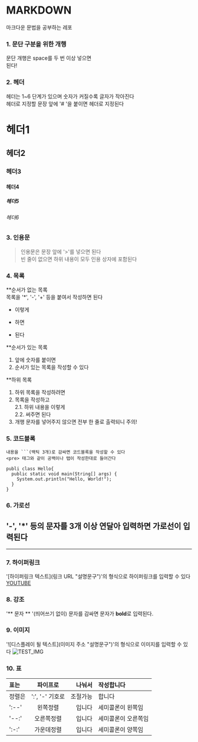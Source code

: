 # MARKDOWN
마크다운 문법을 공부하는 레포

### 1. 문단 구분을 위한 개행
문단 개행은 space를 두 번 이상 넣으면  
된다!
  
### 2. 헤더
헤더는 1~6 단계가 있으며 숫자가 커질수록 글자가 작아진다  
헤더로 지정할 문장 앞에 '# '을 붙이면 헤더로 지정된다  
# 헤더1
## 헤더2
### 헤더3
#### 헤더4
##### 헤더5
###### 헤더6  

  
### 3. 인용문
> 인용문은 문장 앞에 '>'를 넣으면 된다  
빈 줄이 없으면 하위 내용이 모두 인용 상자에 포함된다
  
### 4. 목록
**순서가 없는 목록  
목록을 '*', '-', '+' 등을 붙여서 작성하면 된다  
* 이렇게
- 하면
+ 된다

**순서가 있는 목록  
1. 앞에 숫자를 붙이면
2. 순서가 있는 목록을 작성할 수 있다

**하위 목록
1. 하위 목록을 작성하려면  
2. 목록을 작성하고  
2.1. 하위 내용을 이렇게  
2.2. 써주면 된다  
3. 개행 문자를 넣어주지 않으면 전부 한 줄로 출력되니 주의!  
  
### 5. 코드블록
```프로그래밍 언어
내용을 ```(백틱 3개)로 감싸면 코드블록을 작성할 수 있다
<pre> 태그와 같이 공백이나 탭이 작성한대로 들어간다
```  

```// Java
publi class Hello{
  public static void main(String[] args) {
    System.out.println("Hello, World!");
  }
}
```  
  
### 6. 가로선  
'-', '*' 등의 문자를 3개 이상 연달아 입력하면 가로선이 입력된다  
---  
***  
  
### 7. 하이퍼링크  
'[하이퍼링크 텍스트](링크 URL "설명문구")'의 형식으로 하이퍼링크를 입력할 수 있다  
[YOUTUBE](https://www.youtube.com)  
  
### 8. 강조
'** 문자 ** '(띄어쓰기 없이) 문자를 감싸면 문자가 **bold**로 입력된다.  
  
### 9. 이미지  
'![디스플레이 될 텍스트](이미지 주소 "설명문구")'의 형식으로 이미지를 입력할 수 있다
![TEST_IMG](https://user-images.githubusercontent.com/96039889/147905330-ce2b43a7-8170-46cc-96f3-8afaa8892e03.gif "제 프사입니다")  
  
### 10. 표  
|표는|파이프로|나눠서|작성합니다|
|:--|:-:|--:|:--|
|정렬은|':', '-' 기호로|조절가능|합니다|
|':--'|왼쪽정렬|입니다|세미콜론이 왼쪽임|
|'--:'|오른쪽정렬|입니다|세미콜론이 오른쪽임|
|':-:'|가운데정렬|입니다|세미콜론이 양쪽임|
